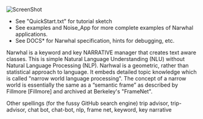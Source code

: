 ﻿![ScreenShot](https://github.com/peterwaksman/Narwhal/blob/master/NarwhalInPython.png)


 - See "QuickStart.txt" for tutorial sketch 
 - See examples and Noise_App for more complete examples of Narwhal applications.
 - See DOCS\* for Narwhal specification, hints for debugging, etc.


Narwhal is a keyword and key NARRATIVE manager that creates text aware classes. This is simple Natural Language Understanding (NLU) without Natural Language Processing (NLP). Narhwal is a geometric, rather than statistical approach to language. It embeds detailed topic knowledge which is called "narrow world language processing". The concept of a narrow world is essentially the same as a “semantic frame” as described by Fillmore [Fillmore] and archived at Berkeley's "FrameNet".

Other spellings (for the fussy GitHub search engine) trip advisor, trip-advisor, chat bot, chat-bot, nlp, frame net, keyword, key narrative
